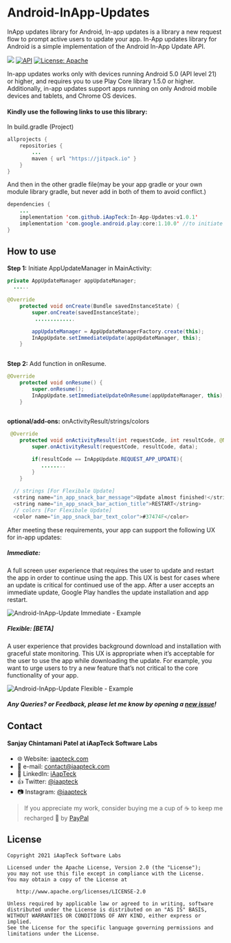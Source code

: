 # Android-InApp-Updates
InApp updates library for Android, In-app updates is a library a new request flow to prompt active users to update your app.
In-App updates library for Android is a simple implementation of the Android In-App Update API.

[![](https://jitpack.io/v/iAapTeck/In-App-Updates.svg)](https://jitpack.io/#iAapTeck/In-App-Updates) [![API](https://img.shields.io/badge/API-21%2B-brightgreen.svg?style=flat)](https://android-arsenal.com/api?level=21) [![License: Apache](https://img.shields.io/badge/License-Apache%202.0-blue.svg)](https://github.com/iAapTeck/In-App-Updates/blob/master/LICENSE)


In-app updates works only with devices running Android 5.0 (API level 21) or higher, and requires you to use Play Core library 1.5.0 or higher. Additionally, in-app updates support apps running on only Android mobile devices and tablets, and Chrome OS devices.
  
#### Kindly use the following links to use this library:

In build.gradle (Project)
```java
allprojects {
    repositories {
        ...
        maven { url "https://jitpack.io" }
    }
}
```
And then in the other gradle file(may be your app gradle or your own module library gradle, but never add in both of them to avoid conflict.)
```java
dependencies {
    ...
    implementation 'com.github.iAapTeck:In-App-Updates:v1.0.1'	  
    implementation 'com.google.android.play:core:1.10.0' //to initiate AppUpdateManager
}
```          
How to use
-----
**Step 1:** Initiate AppUpdateManager in MainActivity:
```java
private AppUpdateManager appUpdateManager;
  .....
    
@Override
    protected void onCreate(Bundle savedInstanceState) {
        super.onCreate(savedInstanceState);
         .............

        appUpdateManager = AppUpdateManagerFactory.create(this);
        InAppUpdate.setImmediateUpdate(appUpdateManager, this);
    }
    
```
**Step 2:** Add function in onResume.
```java
@Override
    protected void onResume() {
        super.onResume();
        InAppUpdate.setImmediateUpdateOnResume(appUpdateManager, this);
    }
    
```

**optional/add-ons:** onActivityResult/strings/colors
```java
 @Override
    protected void onActivityResult(int requestCode, int resultCode, @Nullable Intent data) {
        super.onActivityResult(requestCode, resultCode, data);

        if(resultCode == InAppUpdate.REQUEST_APP_UPDATE){
           ........
        }
    }
  
  // strings [For Flexibale Update]
  <string name="in_app_snack_bar_message">Update almost finished!</string>
  <string name="in_app_snack_bar_action_title">RESTART</string>
  // colors [For Flexibale Update]
  <color name="in_app_snack_bar_text_color">#37474F</color>
```

After meeting these requirements, your app can support the following UX for in-app updates:

##### Immediate:
A full screen user experience that requires the user to update and restart the app in order to continue using the app. This UX is best for cases where an update is critical for continued use of the app. After a user accepts an immediate update, Google Play handles the update installation and app restart.

![Android-InApp-Update Immediate - Example](https://developer.android.com/images/app-bundle/immediate_flow.png)
##### Flexible: [BETA]
A user experience that provides background download and installation with graceful state monitoring. This UX is appropriate when it’s acceptable for the user to use the app while downloading the update. For example, you want to urge users to try a new feature that’s not critical to the core functionality of your app.

![Android-InApp-Update Flexible - Example](https://developer.android.com/images/app-bundle/flexible_flow.png)
##### Any Queries? or Feedback, please let me know by opening a [new issue](https://github.com/iAapTeck/In-App-Updates/issues/new)!

## Contact
#### Sanjay Chintamani Patel at iAapTeck Software Labs
* :globe_with_meridians: Website: [iaapteck.com](http://www.iaapteck.com "iAapTeck Software Labs")
* :email: e-mail: contact@iaapteck.com
* :mag_right: LinkedIn: [iAapTeck](https://www.linkedin.com/company/iaapteck "iAapTeck Software Labs on LinkedIn")
* :thumbsup: Twitter: [@iaapteck](https://twitter.com/iaapteck "iAapTeck Software Labs on twitter")    
* :camera: Instagram: [@iaapteck](https://www.instagram.com/iaapteck/ "iAapTeck Software Labs on Instagram")   

> If you appreciate my work, consider buying me a cup of :coffee: to keep me recharged :metal: by [PayPal](https://www.paypal.me/iaapteck)

License
-------

    Copyright 2021 iAapTeck Software Labs

    Licensed under the Apache License, Version 2.0 (the "License");
    you may not use this file except in compliance with the License.
    You may obtain a copy of the License at

       http://www.apache.org/licenses/LICENSE-2.0

    Unless required by applicable law or agreed to in writing, software
    distributed under the License is distributed on an "AS IS" BASIS,
    WITHOUT WARRANTIES OR CONDITIONS OF ANY KIND, either express or implied.
    See the License for the specific language governing permissions and
    limitations under the License.

